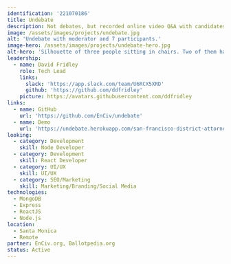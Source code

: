 ```yaml
---
identification: '221070186'
title: Undebate
description: Not debates, but recorded online video Q&A with candidates so voters can quickly can get to know them, for every candidate, for every election, across the US.
image: /assets/images/projects/undebate.jpg
alt: 'Undebate with moderator and 7 participants.'
image-hero: /assets/images/projects/undebate-hero.jpg
alt-hero: 'Silhouette of three people sitting in chairs. Two of them have empty speach bubbles over their heads.'
leadership:
  - name: David Fridley
    role: Tech Lead
    links:
      slack: 'https://app.slack.com/team/U6RCX5XRD'
      github: 'https://github.com/ddfridley'
    picture: https://avatars.githubusercontent.com/ddfridley
links:
  - name: GitHub
    url: 'https://github.com/EnCiv/undebate'
  - name: Demo
    url: 'https://undebate.herokuapp.com/san-francisco-district-attorney'
looking:
  - category: Development
    skill: Node Developer
  - category: Development
    skill: React Developer
  - category: UI/UX
    skill: UI/UX
  - category: SEO/Marketing
    skill: Marketing/Branding/Social Media
technologies: 
  - MongoDB
  - Express
  - ReactJS
  - Node.js
location: 
  - Santa Monica
  - Remote
partner: EnCiv.org, Ballotpedia.org
status: Active
---
```

